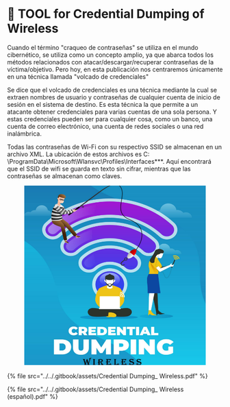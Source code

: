 # 📡 TOOL for Credential Dumping of Wireless

Cuando el término "craqueo de contraseñas" se utiliza en el mundo cibernético, se utiliza como un concepto amplio, ya que abarca todos los métodos relacionados con atacar/descargar/recuperar contraseñas de la víctima/objetivo. Pero hoy, en esta publicación nos centraremos únicamente en una técnica llamada "volcado de credenciales"

Se dice que el volcado de credenciales es una técnica mediante la cual se extraen nombres de usuario y contraseñas de cualquier cuenta de inicio de sesión en el sistema de destino. Es esta técnica la que permite a un atacante obtener credenciales para varias cuentas de una sola persona. Y estas credenciales pueden ser para cualquier cosa, como un banco, una cuenta de correo electrónico, una cuenta de redes sociales o una red inalámbrica.

Todas las contraseñas de Wi-Fi con su respectivo SSID se almacenan en un archivo XML. La ubicación de estos archivos es C: \ProgramData\Microsoft\Wlansvc\Profiles\Interfaces\*\*\*. Aquí encontrará que el SSID de wifi se guarda en texto sin cifrar, mientras que las contraseñas se almacenan como claves.



<figure><img src="../../.gitbook/assets/Credential-Dumping_-Wireless-pdf.png" alt=""><figcaption></figcaption></figure>



{% file src="../../.gitbook/assets/Credential Dumping_ Wireless.pdf" %}



{% file src="../../.gitbook/assets/Credential Dumping_ Wireless (español).pdf" %}
